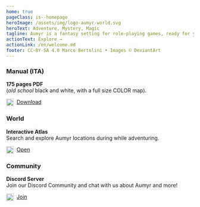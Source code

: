 ```yaml
---
home: true
pageClass: is--homepage
heroImage: /assets/img/logo-aumyr-world.svg
heroText: Adventure, Mystery, Magic
tagline: Aumyr is a fantasy setting for role-playing games, ready for your adventures.
actionText: Explore →
actionLink: /en/welcome.md
footer: CC-BY-SA 4.0 Marco Bertolini • Images © DeviantArt
---
```


<div class="home-features">
  <div class="card">
    <div class="card-body">
    <h3>Manual (ITA)</h3>
    <p>
    <strong>175 pages PDF</strong><br>(<em>old school</em> black and white, with a full size COLOR map).
    </p>
    <a href="/assets/contents/aumyr.pdf" target="_blank" rel="noopener"><img src="/assets/icons/icon-pdf.svg" style="height:20px;display:inline-block;vertical-align:middle;margin-right:8px;">Download</a>
    </div>
  </div>
  <div class="card">
    <div class="card-body">
    <h3>World</h3>
    <p>
    <strong>Interactive Atlas</strong><br>Search and explore Aumyr locations during while adventuring.
    </p>
    <a href="https://atlas.aumyr.world/en/aumyr.html" target="_blank"><img src="/assets/icons/icon-world.svg" style="height:20px;display:inline-block;vertical-align:middle;margin-right:8px;">Open</a>
    </div>
  </div>
  <div class="card">
    <div class="card-body">
    <h3>Community</h3>
    <p>
    <strong>Discord Server</strong><br>Join our Discord Community and chat with us about Aumyr and more!
    </p>
    <a href="https://discord.gg/HP9bA4Z" target="_blank" rel="noopener"><img src="/assets/icons/icon-discord.svg" style="height:20px;display:inline-block;vertical-align:middle;margin-right:8px;">Join</a>
    </div>
  </div>
</div>
